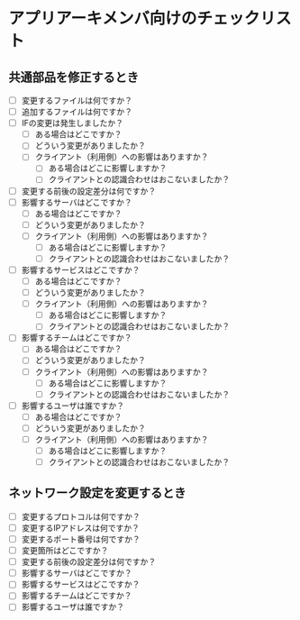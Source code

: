 # アプリアーキメンバ向けのチェックリスト

## 共通部品を修正するとき
- [ ] 変更するファイルは何ですか？
- [ ] 追加するファイルは何ですか？
- [ ] IFの変更は発生しましたか？
  - [ ] ある場合はどこですか？
  - [ ] どういう変更がありましたか？
  - [ ] クライアント（利用側）への影響はありますか？
    - [ ] ある場合はどこに影響しますか？
    - [ ] クライアントとの認識合わせはおこないましたか？
- [ ] 変更する前後の設定差分は何ですか？
- [ ] 影響するサーバはどこですか？
  - [ ] ある場合はどこですか？
  - [ ] どういう変更がありましたか？
  - [ ] クライアント（利用側）への影響はありますか？
    - [ ] ある場合はどこに影響しますか？
    - [ ] クライアントとの認識合わせはおこないましたか？
- [ ] 影響するサービスはどこですか？
  - [ ] ある場合はどこですか？
  - [ ] どういう変更がありましたか？
  - [ ] クライアント（利用側）への影響はありますか？
    - [ ] ある場合はどこに影響しますか？
    - [ ] クライアントとの認識合わせはおこないましたか？
- [ ] 影響するチームはどこですか？
  - [ ] ある場合はどこですか？
  - [ ] どういう変更がありましたか？
  - [ ] クライアント（利用側）への影響はありますか？
    - [ ] ある場合はどこに影響しますか？
    - [ ] クライアントとの認識合わせはおこないましたか？
- [ ] 影響するユーザは誰ですか？
  - [ ] ある場合はどこですか？
  - [ ] どういう変更がありましたか？
  - [ ] クライアント（利用側）への影響はありますか？
    - [ ] ある場合はどこに影響しますか？
    - [ ] クライアントとの認識合わせはおこないましたか？

## ネットワーク設定を変更するとき
- [ ] 変更するプロトコルは何ですか？
- [ ] 変更するIPアドレスは何ですか？
- [ ] 変更するポート番号は何ですか？
- [ ] 変更箇所はどこですか？
- [ ] 変更する前後の設定差分は何ですか？
- [ ] 影響するサーバはどこですか？
- [ ] 影響するサービスはどこですか？
- [ ] 影響するチームはどこですか？
- [ ] 影響するユーザは誰ですか？
